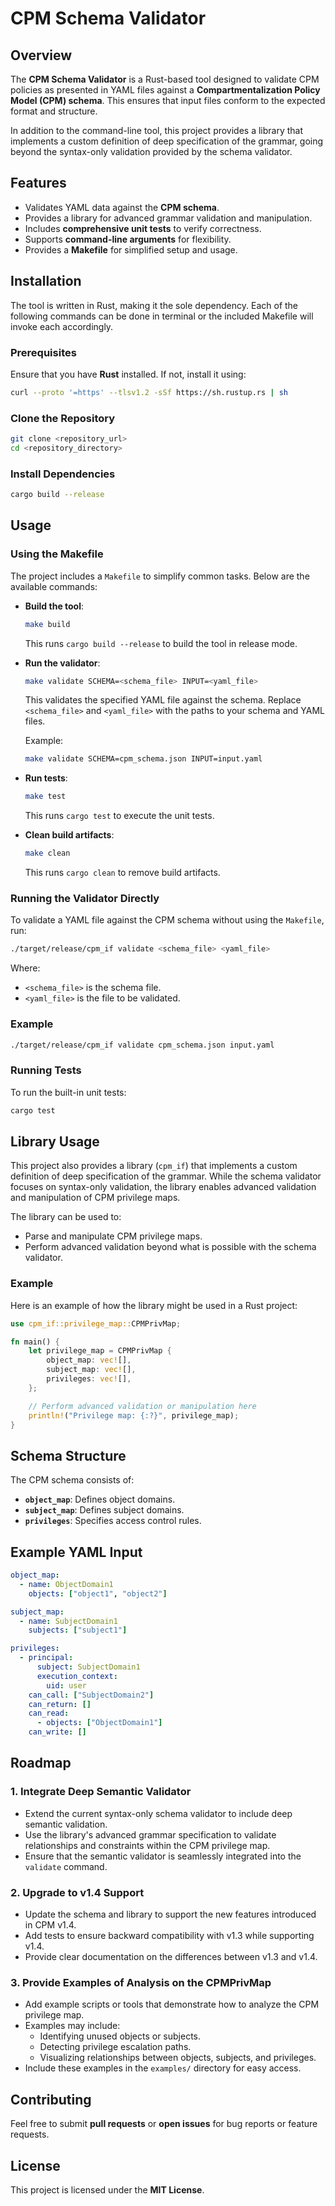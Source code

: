 # CPM Schema Validator

## Overview
The **CPM Schema Validator** is a Rust-based tool designed to validate CPM policies as presented in YAML files against a **Compartmentalization Policy Model (CPM) schema**. This ensures that input files conform to the expected format and structure.

In addition to the command-line tool, this project provides a library that implements a custom definition of deep specification of the grammar, going beyond the syntax-only validation provided by the schema validator.

## Features
- Validates YAML data against the **CPM schema**.
- Provides a library for advanced grammar validation and manipulation.
- Includes **comprehensive unit tests** to verify correctness.
- Supports **command-line arguments** for flexibility.
- Provides a **Makefile** for simplified setup and usage.

## Installation

The tool is written in Rust, making it the sole dependency.
Each of the following commands can be done in terminal or
the included Makefile will invoke each accordingly.

### Prerequisites
Ensure that you have **Rust** installed. If not, install it using:
```sh
curl --proto '=https' --tlsv1.2 -sSf https://sh.rustup.rs | sh
```

### Clone the Repository
```sh
git clone <repository_url>
cd <repository_directory>
```

### Install Dependencies
```sh
cargo build --release
```

## Usage

### Using the Makefile
The project includes a `Makefile` to simplify common tasks. Below are the available commands:

- **Build the tool**:
  ```sh
  make build
  ```
  This runs `cargo build --release` to build the tool in release mode.

- **Run the validator**:
  ```sh
  make validate SCHEMA=<schema_file> INPUT=<yaml_file>
  ```
  This validates the specified YAML file against the schema. Replace `<schema_file>` and `<yaml_file>` with the paths to your schema and YAML files.

  Example:
  ```sh
  make validate SCHEMA=cpm_schema.json INPUT=input.yaml
  ```

- **Run tests**:
  ```sh
  make test
  ```
  This runs `cargo test` to execute the unit tests.

- **Clean build artifacts**:
  ```sh
  make clean
  ```
  This runs `cargo clean` to remove build artifacts.

### Running the Validator Directly
To validate a YAML file against the CPM schema without using the `Makefile`, run:
```sh
./target/release/cpm_if validate <schema_file> <yaml_file>
```
Where:
- `<schema_file>` is the schema file.
- `<yaml_file>` is the file to be validated.

### Example
```sh
./target/release/cpm_if validate cpm_schema.json input.yaml
```

### Running Tests
To run the built-in unit tests:
```sh
cargo test
```

## Library Usage
This project also provides a library (`cpm_if`) that implements a custom definition of deep specification of the grammar. While the schema validator focuses on syntax-only validation, the library enables advanced validation and manipulation of CPM privilege maps.

The library can be used to:
- Parse and manipulate CPM privilege maps.
- Perform advanced validation beyond what is possible with the schema validator.

### Example
Here is an example of how the library might be used in a Rust project:
```rust
use cpm_if::privilege_map::CPMPrivMap;

fn main() {
    let privilege_map = CPMPrivMap {
        object_map: vec![],
        subject_map: vec![],
        privileges: vec![],
    };

    // Perform advanced validation or manipulation here
    println!("Privilege map: {:?}", privilege_map);
}
```

## Schema Structure
The CPM schema consists of:
- **`object_map`**: Defines object domains.
- **`subject_map`**: Defines subject domains.
- **`privileges`**: Specifies access control rules.

## Example YAML Input
```yaml
object_map:
  - name: ObjectDomain1
    objects: ["object1", "object2"]

subject_map:
  - name: SubjectDomain1
    subjects: ["subject1"]

privileges:
  - principal:
      subject: SubjectDomain1
      execution_context:
        uid: user
    can_call: ["SubjectDomain2"]
    can_return: []
    can_read:
      - objects: ["ObjectDomain1"]
    can_write: []
```

## Roadmap

### 1. Integrate Deep Semantic Validator
- Extend the current syntax-only schema validator to include deep semantic validation.
- Use the library's advanced grammar specification to validate relationships and constraints within the CPM privilege map.
- Ensure that the semantic validator is seamlessly integrated into the `validate` command.

### 2. Upgrade to v1.4 Support
- Update the schema and library to support the new features introduced in CPM v1.4.
- Add tests to ensure backward compatibility with v1.3 while supporting v1.4.
- Provide clear documentation on the differences between v1.3 and v1.4.

### 3. Provide Examples of Analysis on the CPMPrivMap
- Add example scripts or tools that demonstrate how to analyze the CPM privilege map.
- Examples may include:
  - Identifying unused objects or subjects.
  - Detecting privilege escalation paths.
  - Visualizing relationships between objects, subjects, and privileges.
- Include these examples in the `examples/` directory for easy access.

## Contributing
Feel free to submit **pull requests** or **open issues** for bug reports or feature requests.

## License
This project is licensed under the **MIT License**.